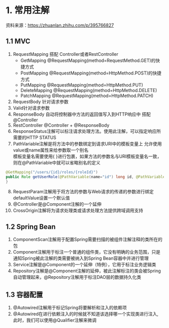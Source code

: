 # 1. 常用注解
资料来源：https://zhuanlan.zhihu.com/p/395766827  
## 1.1 MVC
1. RequestMapping 搭配 Controller或者RestController
    - GetMapping  @RequestMapping(method=RequestMethod.GET)的快捷方式
    - PostMapping @RequestMapping(method=HttpMethod.POST)的快捷方式
    - PutMapping  @RequestMapping(method=HttpMethod.PUT)
    - DeleteMapping @RequestMapping(method=HttpMethod.DELETE)
    - PatchMapping @RequestMapping(method=HttpMethod.PATCH)
2. RequestBody 针对请求参数
3. Valid针对请求参数
4. ResponseBody 自动将控制器中方法的返回值写入到HTTP响应中 搭配 @Controller
5. RestController @Controller + @ResponseBody
6. ResponseStatus注解可以标注请求处理方法。使用此注解，可以指定响应所需要的HTTP STATUS
7. PathVariable注解是将方法中的参数绑定到请求URI中的模板变量上 允许使用value或name属性来给参数取一个别名  
模板变量名需要使用{ }进行包裹，如果方法的参数名与URI模板变量名一致，则在@PathVariable中就可以省略别名的定义  
```java
@GetMapping("/users/{id}/roles/{roleId}")
public Role getUserRole(@PathVariable(name="id") long id, @PathVariable(value="roleId") long roleId) {
}
```
8. RequestParam注解用于将方法的参数与Web请求的传递的参数进行绑定 defaultValue设置一个默认值
9. @Controller是@Component注解的一个延伸
10. CrossOrigin注解将为请求处理类或请求处理方法提供跨域调用支持

## 1.2 Spring Bean
1. ComponentScan注解用于配置Spring需要扫描的被组件注解注释的类所在的包
2. Component注解用于标注一个普通的组件类，它没有明确的业务范围，只是通知Spring被此注解的类需要被纳入到Spring Bean容器中并进行管理
3. Service注解是@Component的一个延伸（特例），它用于标注业务逻辑类
4. Repository注解是@Component注解的延伸，被此注解标注的类会被Spring自动管理起来，@Repository注解用于标注DAO层的数据持久化类

## 1.3 容器配置
1. @Autowired注解用于标记Spring将要解析和注入的依赖项
2. @Autowired在进行依赖注入的时候就不知道该选择哪一个实现类进行注入, 此时，我们可以使用@Qualifier注解来微调









